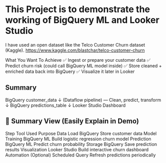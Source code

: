 # This Project is to demonstrate the working of BigQuery ML and Looker Studio

I have used an open dataset like the Telco Customer Churn dataset (Kaggle).
    https://www.kaggle.com/blastchar/telco-customer-churn

What You Want To Achieve
✅ Ingest or prepare your customer data
✅ Predict churn risk (could call BigQuery ML model inside)
✅ Store cleaned + enriched data back into BigQuery
✅ Visualize it later in Looker

## Summary
BigQuery customer_data
    ↓
(Dataflow pipeline) — Clean, predict, transform
    ↓
BigQuery predictions_table
    ↓
Looker Studio Dashboard

## 🌟 Summary View (Easily Explain in Demo)

Step                    Tool Used        	Purpose
Data Load               BigQuery        	Store customer data
Model Training	        BigQuery            ML	Build logistic regression churn model
Prediction	            BigQuery            ML	Predict churn probability
Storage	                BigQuery	        Save prediction results
Visualization	        Looker Studio	    Build interactive churn dashboard
Automation (Optional)	Scheduled Query	    Refresh predictions periodically


